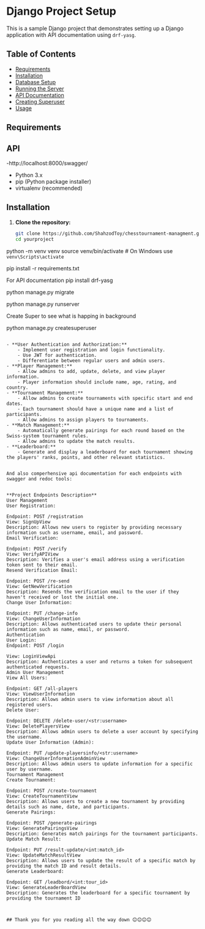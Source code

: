 # Django Project Setup

This is a sample Django project that demonstrates setting up a Django application with API documentation using `drf-yasg`.

## Table of Contents

- [Requirements](#requirements)
- [Installation](#installation)
- [Database Setup](#database-setup)
- [Running the Server](#running-the-server)
- [API Documentation](#api-documentation)
- [Creating Superuser](#creating-superuser)
- [Usage](#usage)


## Requirements

## API
-http://localhost:8000/swagger/

- Python 3.x
- pip (Python package installer)
- virtualenv (recommended)

## Installation

1. **Clone the repository:**

   ```bash
   git clone https://github.com/ShahzodToy/chesstournament-managment.git
   cd yourproject

python -m venv venv
source venv/bin/activate  # On Windows use `venv\Scripts\activate`

pip install -r requirements.txt

For API documentation 
pip install drf-yasg

python manage.py migrate

python manage.py runserver

Create Super to see what is happing in background

python manage.py createsuperuser


```About project Chess Tournamnet:

- **User Authentication and Authorization:**
    - Implement user registration and login functionality.
    - Use JWT for authentication.
    - Differentiate between regular users and admin users.
- **Player Management:**
    - Allow admins to add, update, delete, and view player information.
    - Player information should include name, age, rating, and country.
- **Tournament Management:**
    - Allow admins to create tournaments with specific start and end dates.
    - Each tournament should have a unique name and a list of participants.
    - Allow admins to assign players to tournaments.
- **Match Management:**
    - Automatically generate pairings for each round based on the Swiss-system tournament rules.
    - Allow admins to update the match results.
- **Leaderboard:**
    - Generate and display a leaderboard for each tournament showing the players' ranks, points, and other relevant statistics.


And also comperhensive api documentation for each endpoints with swagger and redoc tools:


**Project Endpoints Description**
User Management
User Registration:

Endpoint: POST /registration
View: SignUpView
Description: Allows new users to register by providing necessary information such as username, email, and password.
Email Verification:

Endpoint: POST /verify
View: VerifyAPIView
Description: Verifies a user's email address using a verification token sent to their email.
Resend Verification Email:

Endpoint: POST /re-send
View: GetNewVerification
Description: Resends the verification email to the user if they haven't received or lost the initial one.
Change User Information:

Endpoint: PUT /change-info
View: ChangeUserInformation
Description: Allows authenticated users to update their personal information such as name, email, or password.
Authentication
User Login:
Endpoint: POST /login

View: LoginViewApi
Description: Authenticates a user and returns a token for subsequent authenticated requests.
Admin User Management
View All Users:

Endpoint: GET /all-players
View: ViewUserInformation
Description: Allows admin users to view information about all registered users.
Delete User:

Endpoint: DELETE /delete-user/<str:username>
View: DeletePlayersView
Description: Allows admin users to delete a user account by specifying the username.
Update User Information (Admin):

Endpoint: PUT /update-playersinfo/<str:username>
View: ChangeUserInformationAdminView
Description: Allows admin users to update information for a specific user by username.
Tournament Management
Create Tournament:

Endpoint: POST /create-tournament
View: CreateTournamentView
Description: Allows users to create a new tournament by providing details such as name, date, and participants.
Generate Pairings:

Endpoint: POST /generate-pairings
View: GeneratePairingsView
Description: Generates match pairings for the tournament participants.
Update Match Result:

Endpoint: PUT /result-update/<int:match_id>
View: UpdateMatchResultView
Description: Allows users to update the result of a specific match by providing the match ID and result details.
Generate Leaderboard:

Endpoint: GET /leadbord/<int:tour_id>
View: GenerateLeaderBoardView
Description: Generates the leaderboard for a specific tournament by providing the tournament ID



## Thank you for you reading all the way down 😊😊😊😊